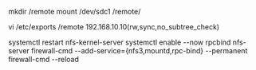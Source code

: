 



mkdir /remote
mount /dev/sdc1 /remote/

vi /etc/exports
/remote         192.168.10.10(rw,sync,no_subtree_check)

systemctl restart nfs-kernel-server
systemctl enable --now rpcbind nfs-server
firewall-cmd --add-service={nfs3,mountd,rpc-bind} --permanent
firewall-cmd --reload




